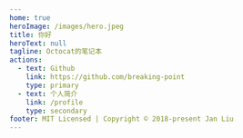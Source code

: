 ```yaml
---
home: true
heroImage: /images/hero.jpeg
title: 你好
heroText: null
tagline: Octocat的笔记本
actions:
  - text: Github
    link: https://github.com/breaking-point
    type: primary
  - text: 个人简介
    link: /profile
    type: secondary
footer: MIT Licensed | Copyright © 2018-present Jan Liu
---
```


<Statistics/>
